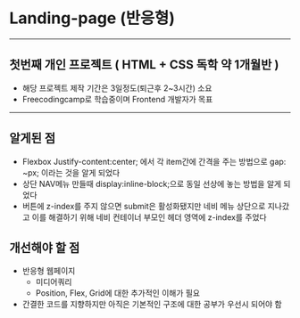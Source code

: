 # Landing-page (반응형)

* * *
## 첫번째 개인 프로젝트 ( HTML + CSS 독학 약 1개월반 )
* 해당 프로젝트 제작 기간은 3일정도(퇴근후 2~3시간) 소요
* Freecodingcamp로 학습중이며 Frontend 개발자가 목표
* * *
## 알게된 점
* Flexbox Justify-content:center; 에서 각 item간에 간격을 주는 방법으로 gap: ~px; 이라는 것을 알게 되었다
* 상단 NAV메뉴 만들때 display:inline-block;으로 동일 선상에 놓는 방법을 알게 되었다
* 버튼에 z-index를 주지 않으면 submit은 활성화됐지만 네비 메뉴 상단으로 지나갔고 이를 해결하기 위해 네비 컨테이너 부모인 헤더 영역에 z-index를 주었다
## 개선해야 할 점
* 반응형 웹페이지
  * 미디어쿼리
  * Position, Flex, Grid에 대한 추가적인 이해가 필요 
* 간결한 코드를 지향하지만 아직은 기본적인 구조에 대한 공부가 우선시 되어야 함
